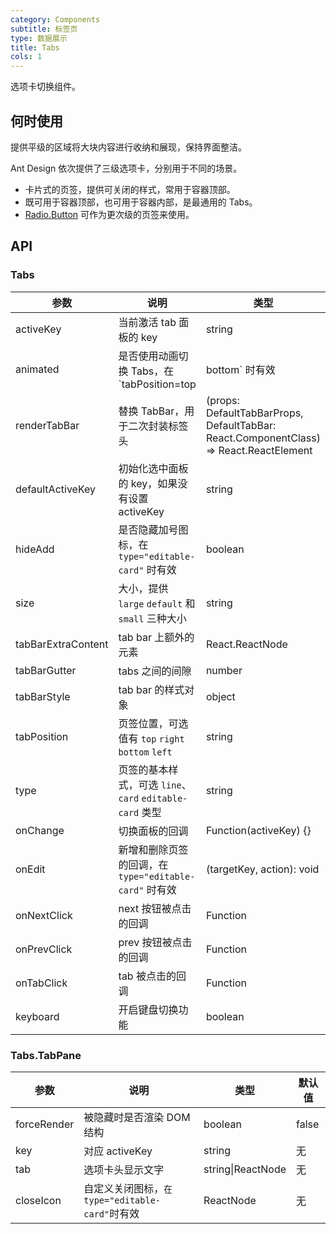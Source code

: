 ```yaml
---
category: Components
subtitle: 标签页
type: 数据展示
title: Tabs
cols: 1
---
```


选项卡切换组件。

## 何时使用

提供平级的区域将大块内容进行收纳和展现，保持界面整洁。

Ant Design 依次提供了三级选项卡，分别用于不同的场景。

- 卡片式的页签，提供可关闭的样式，常用于容器顶部。
- 既可用于容器顶部，也可用于容器内部，是最通用的 Tabs。
- [Radio.Button](/components/radio/#components-radio-demo-radiobutton) 可作为更次级的页签来使用。

## API

### Tabs

| 参数 | 说明 | 类型 | 默认值 |
| --- | --- | --- | --- |
| activeKey | 当前激活 tab 面板的 key | string | 无 |
| animated | 是否使用动画切换 Tabs，在 `tabPosition=top|bottom` 时有效 | boolean \| {inkBar:boolean, tabPane:boolean} | true, 当 type="card" 时为 false |
| renderTabBar | 替换 TabBar，用于二次封装标签头 | (props: DefaultTabBarProps, DefaultTabBar: React.ComponentClass) => React.ReactElement | 无 |
| defaultActiveKey | 初始化选中面板的 key，如果没有设置 activeKey | string | 第一个面板 |
| hideAdd | 是否隐藏加号图标，在 `type="editable-card"` 时有效 | boolean | false |
| size | 大小，提供 `large` `default` 和 `small` 三种大小 | string | 'default' |
| tabBarExtraContent | tab bar 上额外的元素 | React.ReactNode | 无 |
| tabBarGutter | tabs 之间的间隙 | number | 无 |
| tabBarStyle | tab bar 的样式对象 | object | - |
| tabPosition | 页签位置，可选值有 `top` `right` `bottom` `left` | string | 'top' |
| type | 页签的基本样式，可选 `line`、`card` `editable-card` 类型 | string | 'line' |
| onChange | 切换面板的回调 | Function(activeKey) {} | 无 |
| onEdit | 新增和删除页签的回调，在 `type="editable-card"` 时有效 | (targetKey, action): void | 无 |
| onNextClick | next 按钮被点击的回调 | Function | 无 |
| onPrevClick | prev 按钮被点击的回调 | Function | 无 |
| onTabClick | tab 被点击的回调 | Function | 无 |
| keyboard | 开启键盘切换功能 | boolean | true |

### Tabs.TabPane

| 参数        | 说明                                            | 类型              | 默认值 |
| ----------- | ----------------------------------------------- | ----------------- | ------ |
| forceRender | 被隐藏时是否渲染 DOM 结构                       | boolean           | false  |
| key         | 对应 activeKey                                  | string            | 无     |
| tab         | 选项卡头显示文字                                | string\|ReactNode | 无     |
| closeIcon   | 自定义关闭图标，`在 type="editable-card"`时有效 | ReactNode         | 无     |
